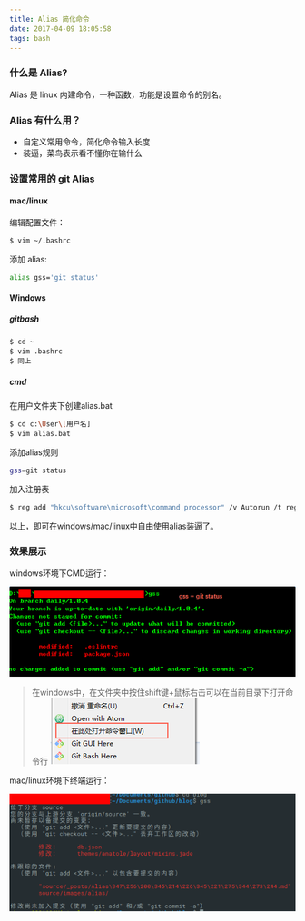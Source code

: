 ```yaml
---
title: Alias 简化命令
date: 2017-04-09 18:05:58
tags: bash
---
```


### 什么是 Alias?

Alias 是 linux 内建命令，一种函数，功能是设置命令的别名。

### Alias 有什么用？

*   自定义常用命令，简化命令输入长度
*   装逼，菜鸟表示看不懂你在输什么

### 设置常用的 git Alias

#### mac/linux

编辑配置文件：

```bash
$ vim ~/.bashrc
```

添加 alias:

```bash
alias gss='git status'
```

#### Windows

##### gitbash

```bash
$ cd ~
$ vim .bashrc
$ 同上
```

##### cmd

在用户文件夹下创建alias.bat

```bash
$ cd c:\User\[用户名]
$ vim alias.bat
```

添加alias规则

```bash
gss=git status
```

加入注册表

```bash
$ reg add "hkcu\software\microsoft\command processor" /v Autorun /t reg_sz /d "doskey /macrofile=C:\Users\[用户名]\alias.bat"
```

以上，即可在windows/mac/linux中自由使用alias装逼了。

### 效果展示

windows环境下CMD运行：

![](/images/alias/windowsalias.png)

> 在windows中，在文件夹中按住shift键+鼠标右击可以在当前目录下打开命令行
> ![](/images/alias/opencmd.png)

mac/linux环境下终端运行：

![](/images/alias/maclinuxalias.png)

